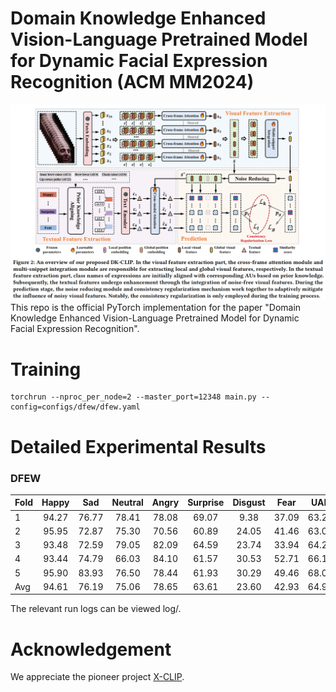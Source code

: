 # Domain Knowledge Enhanced Vision-Language Pretrained Model for Dynamic Facial Expression Recognition (ACM MM2024)
![image](Framework.png)
This repo is the official PyTorch implementation for the paper "Domain Knowledge Enhanced Vision-Language Pretrained Model for Dynamic Facial Expression Recognition".

# Training
```
torchrun --nproc_per_node=2 --master_port=12348 main.py --config=configs/dfew/dfew.yaml
```
# Detailed Experimental Results
### DFEW
| Fold | Happy |Sad | Neutral | Angry | Surprise | Disgust | Fear | UAR | WAR |
|:-----|:-----:|:-----:|:-----:|:-----:|:-----:|:-----:|:-----:|:-----:|:-----:|
| 1    | 94.27       |76.77 | 78.41  |78.08    |69.07 |9.38 |	37.09 |	63.29 |	76.21|
| 2    | 95.95       |72.87 | 75.30  |70.56    |60.89 |24.05 |	41.46 |	63.01 |	73.22|
| 3    | 93.48       |72.59 | 79.05  |82.09    |64.59 |23.74 |	33.94 |	64.21 |	75.56|
| 4    | 93.44       |74.79 | 66.03 |84.10    |61.57 |30.53 |	52.71 |	66.16 |	74.48|
| 5    | 95.90       |83.93 | 76.50  |78.44    |61.93 |30.29 |	49.46 |	68.06 |	77.57|
| Avg  | 94.61       |76.19 | 75.06  |78.65    |63.61 |23.60 |	42.93 |	64.95 |	75.41|
The relevant run logs can be viewed log/.
# Acknowledgement
We appreciate the pioneer project [X-CLIP](https://github.com/microsoft/VideoX/tree/master/X-CLIP).
